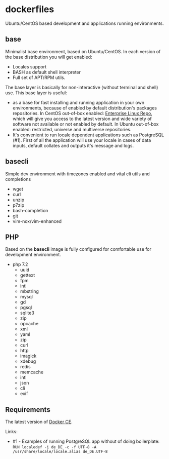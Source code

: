 # dockerfiles
Ubuntu/CentOS based development and applications running environments.

## base
Minimalist base environment, based on Ubuntu/CentOS. In each version of the base distribution you will get enabled:
  - Locales support
  - BASH as default shell interpreter
  - Full set of APT/RPM utils.

The base layer is basically for non-interactive (without terminal and shell) use. This base layer is useful:
  - as a base for fast installing and running application in your own environments, because of enabled by default distribution's packages repositories. In CentOS out-of-box enabled: [Enterprise Linux Repo](https://rpms.remirepo.net/enterprise/7/), which will give you access to the latest version and wide variety of software not available or not enabled by default. In Ubuntu out-of-box enabled: restricted, universe and multiverse repositories.
  - It's convenient to run locale dependent applications such as PostgreSQL (#1). First of all the application will use your locale in cases of data inputs, default collates and outputs it's 
  message and logs.

## basecli
Simple dev environment with timezones enabled and vital cli utils and completions
 - wget
 - curl
 - unzip
 - p7zip
 - bash-completion
 - git
 - vim-nox/vim-enhanced
 
 ## PHP
 Based on the **basecli** image is fully configured for comfortable use for development environment.
 
 - php 7.2
   - uuid
   - gettext
   - fpm
   - intl
   - mbstring
   - mysql
   - gd
   - pgsql
   - sqlite3
   - zip
   - opcache
   - xml
   - yaml
   - zip
   - curl
   - http
   - imagick
   - xdebug
   - redis
   - memcache
   - intl
   - json
   - cli
   - exif


## Requirements 
The latest version of [Docker CE](https://www.docker.com/products/docker-desktop).


Links:
- #1 - Examples of running PostgreSQL app without of doing boilerplate: `RUN localedef -i de_DE -c -f UTF-8 -A /usr/share/locale/locale.alias de_DE.UTF-8`
